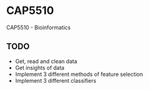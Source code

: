 # CAP5510
CAP5510 - Bioinformatics 

## TODO

* Get, read and clean data
* Get insights of data
* Implement 3 different methods of feature selection
* Implement 3 different classifiers
